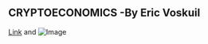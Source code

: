 ## CRYPTOECONOMICS -By Eric Voskuil


[Link](https://www.amazon.com/Cryptoeconomics-Fundamental-Principles-Eric-Voskuil/dp/1735060828/ref=sr_1_3?dchild=1&qid=1613296482&refinements=p_28%3ACryptoeconomics&s=books&sr=1-3) and ![Image](https://images-na.ssl-images-amazon.com/images/I/41EAGYkxz-L._SX346_BO1,204,203,200_.jpg)
```




